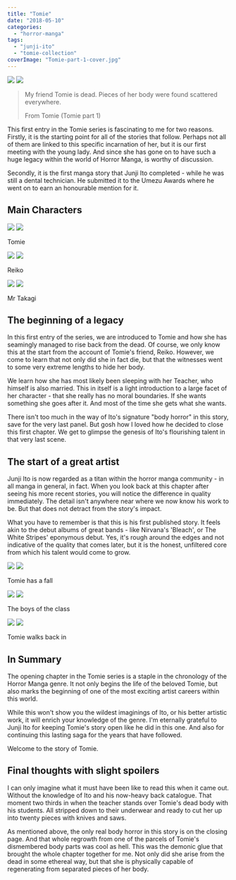 ```yaml
---
title: "Tomie"
date: "2018-05-10"
categories: 
  - "horror-manga"
tags: 
  - "junji-ito"
  - "tomie-collection"
coverImage: "Tomie-part-1-cover.jpg"
---
```


[![](images/Tomie-part-1-cover.jpg)](images/Tomie-part-1-cover.jpg)
[![](images/Tomie-part-1-cover.jpg)](images/Tomie-part-1-cover.jpg)

> My friend Tomie is dead. Pieces of her body were found scattered everywhere.
> 
> From Tomie (Tomie part 1)

This first entry in the Tomie series is fascinating to me for two reasons. Firstly, it is the starting point for all of the stories that follow. Perhaps not all of them are linked to this specific incarnation of her, but it is our first meeting with the young lady. And since she has gone on to have such a huge legacy within the world of Horror Manga, is worthy of discussion.

Secondly, it is the first manga story that Junji Ito completed - while he was still a dental technician. He submitted it to the Umezu Awards where he went on to earn an honourable mention for it.

## Main Characters

[![](images/Tomie.jpg)](images/Tomie.jpg)
[![](images/Tomie.jpg)](images/Tomie.jpg)

Tomie

[![](images/Reiko.jpg)](images/Reiko.jpg)
[![](images/Reiko.jpg)](images/Reiko.jpg)

Reiko

[![](images/Mr-Takagi.jpg)](images/Mr-Takagi.jpg)
[![](images/Mr-Takagi.jpg)](images/Mr-Takagi.jpg)

Mr Takagi

## The beginning of a legacy

In this first entry of the series, we are introduced to Tomie and how she has seamingly managed to rise back from the dead. Of course, we only know this at the start from the account of Tomie's friend, Reiko. However, we come to learn that not only did she in fact die, but that the witnesses went to some very extreme lengths to hide her body.

We learn how she has most likely been sleeping with her Teacher, who himself is also married. This in itself is a light introduction to a large facet of her character - that she really has no moral boundaries. If she wants something she goes after it. And most of the time she gets what she wants.

There isn't too much in the way of Ito's signature "body horror" in this story, save for the very last panel. But gosh how I loved how he decided to close this first chapter. We get to glimpse the genesis of Ito's flourishing talent in that very last scene.

## The start of a great artist

Junji Ito is now regarded as a titan within the horror manga community - in all manga in general, in fact. When you look back at this chapter after seeing his more recent stories, you will notice the difference in quality immediately. The detail isn't anywhere near where we now know his work to be. But that does not detract from the story's impact.

What you have to remember is that this is his first published story. It feels akin to the debut albums of great bands - like Nirvana's 'Bleach', or The White Stripes' eponymous debut. Yes, it's rough around the edges and not indicative of the quality that comes later, but it is the honest, unfiltered core from which his talent would come to grow.

[![](images/Tomie-has-a-fall.jpg)](images/Tomie-has-a-fall.jpg)
[![](images/Tomie-has-a-fall.jpg)](images/Tomie-has-a-fall.jpg)

Tomie has a fall

[![](images/The-boys-of-the-class.jpg)](images/The-boys-of-the-class.jpg)
[![](images/The-boys-of-the-class.jpg)](images/The-boys-of-the-class.jpg)

The boys of the class

[![](images/Tomie-walks-back-in.jpg)](images/Tomie-walks-back-in.jpg)
[![](images/Tomie-walks-back-in.jpg)](images/Tomie-walks-back-in.jpg)

Tomie walks back in

## In Summary

The opening chapter in the Tomie series is a staple in the chronology of the Horror Manga genre. It not only begins the life of the beloved Tomie, but also marks the beginning of one of the most exciting artist careers within this world.

While this won't show you the wildest imaginings of Ito, or his better artistic work, it will enrich your knowledge of the genre. I'm eternally grateful to Junji Ito for keeping Tomie's story open like he did in this one. And also for continuing this lasting saga for the years that have followed.

Welcome to the story of Tomie.

## Final thoughts with slight spoilers

I can only imagine what it must have been like to read this when it came out. Without the knowledge of Ito and his now-heavy back catalogue. That moment two thirds in when the teacher stands over Tomie's dead body with his students. All stripped down to their underwear and ready to cut her up into twenty pieces with knives and saws.

As mentioned above, the only real body horror in this story is on the closing page. And that whole regrowth from one of the parcels of Tomie's dismembered body parts was cool as hell. This was the demonic glue that brought the whole chapter together for me. Not only did she arise from the dead in some ethereal way, but that she is physically capable of regenerating from separated pieces of her body.

